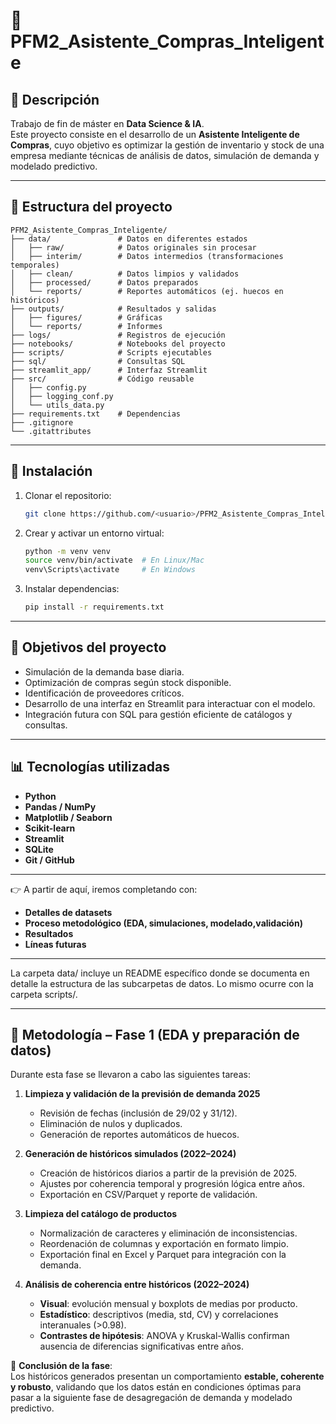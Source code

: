 # 📌 PFM2_Asistente_Compras_Inteligente

## 📖 Descripción

Trabajo de fin de máster en **Data Science & IA**.\
Este proyecto consiste en el desarrollo de un **Asistente Inteligente de
Compras**, cuyo objetivo es optimizar la gestión de inventario y stock
de una empresa mediante técnicas de análisis de datos, simulación de
demanda y modelado predictivo.

------------------------------------------------------------------------

## 📂 Estructura del proyecto

``` plaintext
PFM2_Asistente_Compras_Inteligente/
├── data/               # Datos en diferentes estados
│   ├── raw/            # Datos originales sin procesar
│   ├── interim/        # Datos intermedios (transformaciones temporales)
│   ├── clean/          # Datos limpios y validados
│   ├── processed/      # Datos preparados
│   └── reports/        # Reportes automáticos (ej. huecos en históricos)
├── outputs/            # Resultados y salidas
│   ├── figures/        # Gráficas
│   └── reports/        # Informes
├── logs/               # Registros de ejecución
├── notebooks/          # Notebooks del proyecto
├── scripts/            # Scripts ejecutables
├── sql/                # Consultas SQL
├── streamlit_app/      # Interfaz Streamlit
├── src/                # Código reusable
│   ├── config.py
│   ├── logging_conf.py
│   └── utils_data.py
├── requirements.txt    # Dependencias
├── .gitignore
└── .gitattributes
```

------------------------------------------------------------------------

## 🚀 Instalación

1.  Clonar el repositorio:

    ``` bash
    git clone https://github.com/<usuario>/PFM2_Asistente_Compras_Inteligente.git
    ```

2.  Crear y activar un entorno virtual:

    ``` bash
    python -m venv venv
    source venv/bin/activate  # En Linux/Mac
    venv\Scripts\activate     # En Windows
    ```

3.  Instalar dependencias:

    ``` bash
    pip install -r requirements.txt
    ```

------------------------------------------------------------------------

## 🎯 Objetivos del proyecto

-   Simulación de la demanda base diaria.
-   Optimización de compras según stock disponible.
-   Identificación de proveedores críticos.
-   Desarrollo de una interfaz en Streamlit para interactuar con el
    modelo.
-   Integración futura con SQL para gestión eficiente de catálogos y
    consultas.

------------------------------------------------------------------------

## 📊 Tecnologías utilizadas

-   **Python**
-   **Pandas / NumPy**
-   **Matplotlib / Seaborn**
-   **Scikit-learn**
-   **Streamlit**
-   **SQLite**
-   **Git / GitHub**

------------------------------------------------------------------------

👉 A partir de aquí, iremos completando con: 
- **Detalles de datasets** 
- **Proceso metodológico (EDA, simulaciones, modelado,validación)** 
- **Resultados** 
- **Líneas futuras**

------------------------------------------------------------------------

La carpeta data/ incluye un README específico donde se documenta en detalle la 
estructura de las subcarpetas de datos. Lo mismo ocurre con la carpeta scripts/.

------------------------------------------------------------------------

## 📑 Metodología – Fase 1 (EDA y preparación de datos)

Durante esta fase se llevaron a cabo las siguientes tareas:

1. **Limpieza y validación de la previsión de demanda 2025**  
   - Revisión de fechas (inclusión de 29/02 y 31/12).  
   - Eliminación de nulos y duplicados.  
   - Generación de reportes automáticos de huecos.  

2. **Generación de históricos simulados (2022–2024)**  
   - Creación de históricos diarios a partir de la previsión de 2025.  
   - Ajustes por coherencia temporal y progresión lógica entre años.  
   - Exportación en CSV/Parquet y reporte de validación.  

3. **Limpieza del catálogo de productos**  
   - Normalización de caracteres y eliminación de inconsistencias.  
   - Reordenación de columnas y exportación en formato limpio.  
   - Exportación final en Excel y Parquet para integración con la demanda.  

4. **Análisis de coherencia entre históricos (2022–2024)**  
   - **Visual**: evolución mensual y boxplots de medias por producto.  
   - **Estadístico**: descriptivos (media, std, CV) y correlaciones interanuales (>0.98).  
   - **Contrastes de hipótesis**: ANOVA y Kruskal-Wallis confirman ausencia de diferencias significativas entre años.  

📌 **Conclusión de la fase**:  
Los históricos generados presentan un comportamiento **estable, coherente y robusto**, validando que los datos están en condiciones óptimas para pasar a la siguiente fase de desagregación de demanda y modelado predictivo.